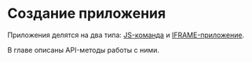# Создание приложения

Приложения делятся на два типа: [JS-команда](../chat-apps.md#js-команда) и [IFRAME-приложение](../chat-apps.md#iframe-приложение).

В главе описаны API-методы работы с ними.


